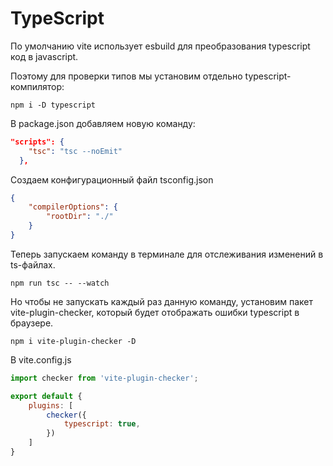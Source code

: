 # TypeScript

По умолчанию vite использует esbuild для преобразования typescript код в javascript.

Поэтому для проверки типов мы установим отдельно typescript-компилятор:

```
npm i -D typescript
```

В package.json добавляем новую команду:

```json
"scripts": {
    "tsc": "tsc --noEmit"
  },
```

Создаем конфигурационный файл tsconfig.json

```json
{
    "compilerOptions": {
        "rootDir": "./"
    }
}
```

Теперь запускаем команду в терминале для отслеживания изменений в ts-файлах.

```
npm run tsc -- --watch
```

Но чтобы не запускать каждый раз данную команду, установим пакет vite-plugin-checker, который будет отображать ошибки typescript в браузере.

```
npm i vite-plugin-checker -D
```

В vite.config.js

```js
import checker from 'vite-plugin-checker';

export default {
    plugins: [
        checker({
            typescript: true,
        })
    ]
}
```